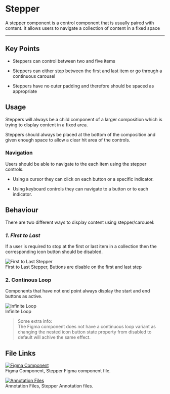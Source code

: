 
# Stepper

A stepper component is a control component that is usually paired with content. It allows users to navigate a collection of content in a fixed space

---

## Key Points

- Steppers can control between two and five items

- Steppers can either step between the first and last item or go through a continuous carousel

- Steppers have no outer padding and therefore should be spaced as appropriate

## Usage

Steppers will always be a child component of a larger composition which is trying to display content in a fixed area.

Steppers should always be placed at the bottom of the composition and given enough space to allow a clear hit area of the controls.

### Navigation

Users should be able to navigate to the each item using the stepper controls.

- Using a cursor they can click on each button or a specific indicator.

- Using keyboard controls they can navigate to a button or to each indicator.

## Behaviour

There are two different ways to display content using stepper/carousel:

### *1. First to Last*

If a user is required to stop at the first or last item in a collection then the corresponding icon button should be disabled.

  
![First to Last Stepper](https://studio-assets.supernova.io/design-systems/16150/715e10b9-127b-4115-8f86-866d5e67c115.png?Expires=1980201600&Policy=eyJTdGF0ZW1lbnQiOlt7IlJlc291cmNlIjoiaHR0cHM6Ly9zdHVkaW8tYXNzZXRzLnN1cGVybm92YS5pby9kZXNpZ24tc3lzdGVtcy8xNjE1MC83MTVlMTBiOS0xMjdiLTQxMTUtOGY4Ni04NjZkNWU2N2MxMTUucG5nIiwiQ29uZGl0aW9uIjp7IkRhdGVMZXNzVGhhbiI6eyJBV1M6RXBvY2hUaW1lIjoxOTgwMjAxNjAwfX19XX0_&Signature=XcYfQAF9isXL8wP5KzfzGxibIo5LLvpJfm9LobYXau31T4A3JgOBfTswb-VPm~y1GtSAn9luKArznfySHcd5sm61IMT5DJmkWQo90vJvh400Ve3N3sKZ3lIds2v5x5bBRWkxjE2-0QZ0p8yXFTynmHy0Vy9yBb~P2mf7g6ykiTsiwzmnNm3iGrkwqTP-GJUD1EggpK6WgGgNxhLOXIfSgr6YXPZylPFOwhDar513vBH0ox03s8E8kmaEd3mqVFui6XKACjRCT~nuLdDpq2gkumumXhaTjZGpNE1bKG6id9XpCr3a4A2yFxySUbRKGBqWkN37aEry5HDdlCfIaofTmQ__&Key-Pair-Id=APKAJGK34LCCAUR7N6LA)  
First to Last Stepper, Buttons are disable on the first and last step  
  


### 2. Continous Loop

Components that have not end point always display the start and end buttons as active.

  
![Infinite Loop](https://studio-assets.supernova.io/design-systems/16150/2609475a-5aba-4614-b47e-3ab1eb62d11a.png?Expires=1980201600&Policy=eyJTdGF0ZW1lbnQiOlt7IlJlc291cmNlIjoiaHR0cHM6Ly9zdHVkaW8tYXNzZXRzLnN1cGVybm92YS5pby9kZXNpZ24tc3lzdGVtcy8xNjE1MC8yNjA5NDc1YS01YWJhLTQ2MTQtYjQ3ZS0zYWIxZWI2MmQxMWEucG5nIiwiQ29uZGl0aW9uIjp7IkRhdGVMZXNzVGhhbiI6eyJBV1M6RXBvY2hUaW1lIjoxOTgwMjAxNjAwfX19XX0_&Signature=byK-nSSkBPPCEJz7ch9Zi76tI6AySuBAXQzin5BdbNQrDJGNWhcc3CWKt2OeSHSxgG3BjlArv46JD-DKEt6pMLP6eEBogMD5pLqTr~Kn61IaSmVw2G5-HDIm~WFtFD62zX7T1LWeRwmiTFBfY7MtNcbArWJzQegj626jBXFeYTVKdy6uIAn61VlFa-bqL908ibPr1An3zM6q0OETgbgKlByzX62f-z3CN7aegvd21l2rWBhACBe0F-fTC4OcQTOcGVVR2o4~rZoB75alqBIEkT1VX2CAMNQOZe22Pa9bbfgQ4PbP~qiCO2MhiRfnBSOV--CcL7HzWDkfxTK8B~ahCg__&Key-Pair-Id=APKAJGK34LCCAUR7N6LA)  
Infinite Loop  


> Some extra info:  
> The Figma component does not have a continuous loop variant as changing the nested icon button state property from disabled to default will achive the same effect.

## File Links

  
[![Figma Component](https://studio-assets.supernova.io/design-systems/16150/a4da1cba-a3f0-4abf-a84e-e0a533cf3424.png?Expires=1980201600&Policy=eyJTdGF0ZW1lbnQiOlt7IlJlc291cmNlIjoiaHR0cHM6Ly9zdHVkaW8tYXNzZXRzLnN1cGVybm92YS5pby9kZXNpZ24tc3lzdGVtcy8xNjE1MC9hNGRhMWNiYS1hM2YwLTRhYmYtYTg0ZS1lMGE1MzNjZjM0MjQucG5nIiwiQ29uZGl0aW9uIjp7IkRhdGVMZXNzVGhhbiI6eyJBV1M6RXBvY2hUaW1lIjoxOTgwMjAxNjAwfX19XX0_&Signature=gdIdcK8SAkl4c-6MCz92hegwSfZfFI8A70vdIStKvBU6DqdPRQef1lisWLCXMYq3DlR-l14PNSdSYOUct2uzEg2-AHTfowBKuufNiUaZp0i1NTJ6CsANs6UQZ4Wv6USQkM9Wt74V6TBp1Ek-g82n9Q3HWl43nWmzQYNXRPzQUAdD5U1x7G6oy2V~jcKok~zVNRj9I0D6Qyncz9oatLC14zjCgi7LcfxZYQsLl4~PoeSsVnbl234Mswp2BgdFVv-IMLxNUiXtItWSgKs6RCbT9dlbzJ3Ex854DN6K9F~jBYm9ajJqICW17aJq~nU~kSQU~tOqpsfd~0It2IoQXnGdzw__&Key-Pair-Id=APKAJGK34LCCAUR7N6LA)](https://www.figma.com/file/vP51Z0jjUxizLppBka3lUU/Stepper)  
Figma Component, Stepper Figma component file.  
  
[![Annotation Files](https://studio-assets.supernova.io/design-systems/16150/34c31c04-9190-456f-b2e6-7f5b111508c7.png?Expires=1980201600&Policy=eyJTdGF0ZW1lbnQiOlt7IlJlc291cmNlIjoiaHR0cHM6Ly9zdHVkaW8tYXNzZXRzLnN1cGVybm92YS5pby9kZXNpZ24tc3lzdGVtcy8xNjE1MC8zNGMzMWMwNC05MTkwLTQ1NmYtYjJlNi03ZjViMTExNTA4YzcucG5nIiwiQ29uZGl0aW9uIjp7IkRhdGVMZXNzVGhhbiI6eyJBV1M6RXBvY2hUaW1lIjoxOTgwMjAxNjAwfX19XX0_&Signature=eNIbIc9UM7-mHgXtZ3ysINKPqNs3GRf6brAtWKZbhrIhqbkZLUUkMg2pO5FFOpj0xBUmGYhXuaCrGyVBYkmuwoqxLVchAZmW1281pQH3nYGuztSS5QWVKLdTSDd~lut7neY8E0qRCwB3sRfSdcy7ZWpV6xQyWYPqD-0AlYMNfRE7hbHnSLn~Iv~XFTTeUjFJMpts3b7tb5ocWIBIkA4uZm9ghaEkyRIqfkYjCJxfEqRNwNjV-s-AViWRaHaZulxXAaXD-mbEDI9G6O8UyAI3kfcboW4o-d-XsdfcPFWrCHV3RnluywXKrVR8k1J9wie~t~kk20J5QaQhJwUc0iuIMw__&Key-Pair-Id=APKAJGK34LCCAUR7N6LA)](https://www.figma.com/file/1rLUiN4LneoXvEetUuZVN7/Stepper)  
Annotation Files, Stepper Annotation files.  
  
